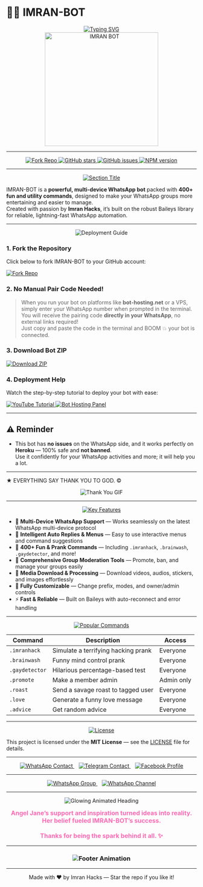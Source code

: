 # 🤖✨ IMRAN-BOT

<div align="center"> 
  <!-- Animated typing SVG banner -->
  <a href="https://git.io/typing-svg"> 
    <img src="https://readme-typing-svg.demolab.com?font=Rockwell&size=50&pause=1000&color=33ff00&center=true&width=910&height=100&lines=IMRAN-BOT;Multi+Device+Whatsapp+Bot;Made+with+Love+by+Imran+Hacks" alt="Typing SVG" />
  </a> 
</div>

<div align="center"> 
  <!-- Your branded bot image -->
  <img src="https://raw.githubusercontent.com/ahmadtech12/IMRAN-BOT/main/assets/june_repo.jpg" alt="IMRAN BOT" height="300" />
</div>

---

<p align="center">
  <a href="https://github.com/ahmadtech12/IMRAN-BOT/fork">
    <img src="https://img.shields.io/badge/Fork%20Repo-100000?style=for-the-badge&logo=github&logoColor=white&labelColor=black&color=darkgreen" alt="Fork Repo"/>
  </a>
  <a href="https://github.com/ahmadtech12/IMRAN-BOT/stargazers">
    <img src="https://img.shields.io/github/stars/ahmadtech12/IMRAN-BOT?style=for-the-badge&logo=github&label=Stars&color=yellow" alt="GitHub stars" />
  </a>
  <a href="https://github.com/ahmadtech12/IMRAN-BOT/issues">
    <img src="https://img.shields.io/github/issues/ahmadtech12/IMRAN-BOT?style=for-the-badge&logo=github&label=Issues&color=red" alt="GitHub issues" />
  </a>
  <a href="https://www.npmjs.com/package/imran-bot">
    <img src="https://img.shields.io/npm/v/imran-bot?style=for-the-badge&color=blue" alt="NPM version" />
  </a>
</p>

---

<div align="center">
  <a href="https://git.io/typing-svg">
    <img src="https://readme-typing-svg.demolab.com?font=Fredoka+One&size=35&pause=1000&color=ff6347,ffd700,32cd32,1e90ff&center=true&width=700&height=60&lines=🔥+What+is+IMRAN-BOT?+🔥" alt="Section Title" />
  </a>
</div>

IMRAN-BOT is a **powerful, multi-device WhatsApp bot** packed with **400+ fun and utility commands**, designed to make your WhatsApp groups more entertaining and easier to manage.  
Created with passion by **Imran Hacks**, it’s built on the robust Baileys library for reliable, lightning-fast WhatsApp automation.

---

<div align="center">
  <img src="https://readme-typing-svg.demolab.com?font=Fredoka+One&size=30&pause=1000&color=32cd32,ff4500,00ced1&center=true&width=700&height=50&lines=🚀+Deployment+Guide" alt="Deployment Guide" />
</div>


### 1. Fork the Repository

Click below to fork IMRAN-BOT to your GitHub account:

<p align="left">
  <a href="https://github.com/ahmadtech12/IMRAN-BOT/fork">
    <img src="https://img.shields.io/badge/Fork%20Repo-100000?style=for-the-badge&logo=github&logoColor=white&labelColor=black&color=darkgreen" alt="Fork Repo"/>
  </a>
</p>

### 2. No Manual Pair Code Needed!

> When you run your bot on platforms like **bot-hosting.net** or a VPS, simply enter your WhatsApp number when prompted in the terminal.  
> You will receive the pairing code **directly in your WhatsApp**, no external links required!  
> Just copy and paste the code in the terminal and BOOM 💥 your bot is connected.

### 3. Download Bot ZIP

<p align="left">
  <a href="https://github.com/ahmadtech12/IMRAN-BOT/archive/refs/heads/main.zip">
    <img src="https://img.shields.io/badge/Download-Zip-blueviolet?style=for-the-badge&logo=github" alt="Download ZIP"/>
  </a>
</p>

### 4. Deployment Help

Watch the step-by-step tutorial to deploy your bot with ease:

<div align="left">
  <a href="https://youtu.be/iqP_yUA_t6o?si=jC8tEcczM8acv19F">
    <img src="https://img.shields.io/badge/TUTORIAL-YouTube-red?style=for-the-badge&logo=youtube" alt="YouTube Tutorial"/>
  </a>

  <a href="https://bot-hosting.net/?aff=1068419752923508776">
    <img src="https://img.shields.io/badge/Bot%20Hosting-Panel-green?style=for-the-badge" alt="Bot Hosting Panel"/>
  </a>
</div>

---

## ⚠️ Reminder

- This bot has **no issues** on the WhatsApp side, and it works perfectly on **Heroku** — 100% safe and **not banned**.  
Use it confidently for your WhatsApp activities and more; it will help you a lot.

---

★ EVERYTHING SAY THANK YOU TO GOD. ©  
<div align="center">
  <img src="https://i.imgur.com/LyHic3i.gif" alt="Thank You GIF" />
</div>

---

<div align="center">
  <a href="https://git.io/typing-svg">
    <img src="https://readme-typing-svg.demolab.com?font=Fredoka+One&size=35&pause=1000&color=ff69b4,1e90ff,32cd32,ffa500&center=true&width=700&height=60&lines=🧩+Key+Features" alt="Key Features" />
  </a>
</div>

- 💬 **Multi-Device WhatsApp Support** — Works seamlessly on the latest WhatsApp multi-device protocol  
- 🧠 **Intelligent Auto Replies & Menus** — Easy to use interactive menus and command suggestions  
- 🎉 **400+ Fun & Prank Commands** — Including `.imranhack`, `.brainwash`, `.gaydetector`, and more!  
- 🔧 **Comprehensive Group Moderation Tools** — Promote, ban, and manage your groups easily  
- 📁 **Media Download & Processing** — Download videos, audios, stickers, and images effortlessly  
- 🤖 **Fully Customizable** — Change prefix, modes, and owner/admin controls  
- ⚡ **Fast & Reliable** — Built on Baileys with auto-reconnect and error handling  

---

<div align="center">
  <a href="https://git.io/typing-svg">
    <img src="https://readme-typing-svg.demolab.com?font=Fredoka+One&size=35&pause=1000&color=1e90ff,ff4500,32cd32,ff6347&center=true&width=700&height=60&lines=⚡+Popular+Commands" alt="Popular Commands" />
  </a>
</div>

| Command          | Description                           | Access      |
| ---------------- | ----------------------------------- | ----------- |
| `.imranhack`     | Simulate a terrifying hacking prank | Everyone    |
| `.brainwash`     | Funny mind control prank             | Everyone    |
| `.gaydetector`   | Hilarious percentage-based test     | Everyone    |
| `.promote`       | Make a member admin                  | Admin only  |
| `.roast`         | Send a savage roast to tagged user  | Everyone    |
| `.love`          | Generate a funny love message        | Everyone    |
| `.advice`        | Get random advice                    | Everyone    |

---

<div align="center">
  <a href="https://git.io/typing-svg">
    <img src="https://readme-typing-svg.demolab.com?font=Fredoka+One&size=35&pause=1000&color=ff4500,ffa500,32cd32,1e90ff&center=true&width=700&height=60&lines=📄+License" alt="License" />
  </a>
</div>

This project is licensed under the **MIT License** — see the [LICENSE](LICENSE) file for details.

---

<div align="center">
  <a href="https://wa.me/923414344575" target="_blank" rel="noopener noreferrer">
    <img title="WhatsApp Contact" src="https://img.shields.io/badge/WhatsApp-%2325D366?style=for-the-badge&logo=whatsapp&logoColor=white" alt="WhatsApp Contact" />
  </a>
  &nbsp;&nbsp;
  <a href="https://t.me/imrankhanbe" target="_blank" rel="noopener noreferrer">
    <img title="Telegram Contact" src="https://img.shields.io/badge/Telegram-%230068FF?style=for-the-badge&logo=telegram&logoColor=white" alt="Telegram Contact" />
  </a>
  &nbsp;&nbsp;
  <a href="https://www.facebook.com/imrankhanicfu" target="_blank" rel="noopener noreferrer">
    <img title="Facebook Profile" src="https://img.shields.io/badge/Facebook-%231877F2?style=for-the-badge&logo=facebook&logoColor=white" alt="Facebook Profile" />
  </a>
</div>

---

<p align="center">
  <a href="https://chat.whatsapp.com/GPIsXLbnQFZ0tRmHJWQZkQ?mode=ac_t" target="_blank" rel="noopener noreferrer">
    <img title="Join WhatsApp Group" src="https://img.shields.io/badge/WhatsApp%20Group-%2325D366?style=for-the-badge&logo=whatsapp&logoColor=white" alt="WhatsApp Group" />
  </a>
  &nbsp;&nbsp;
  <a href="https://whatsapp.com/channel/0029VbAoVt0Bqbr1vsgafC3r" target="_blank" rel="noopener noreferrer">
    <img title="Join WhatsApp Channel" src="https://img.shields.io/badge/WhatsApp%20Channel-%2325D366?style=for-the-badge&logo=whatsapp&logoColor=white" alt="WhatsApp Channel" />
  </a>
</p>

---

<div align="center">

<!-- Animated glowing typing heading -->
<img 
  src="https://readme-typing-svg.demolab.com?font=Fredoka+One&size=40&duration=4000&pause=1000&color=ff00ff,ff69b4,ff1493&center=true&vCenter=true&width=600&height=60&lines=⚡+Inspiration+%26+Support;Angel+Jane" 
  alt="Glowing Animated Heading" 
/>

<p align="center" style="font-size:16px; font-weight:bold; color:#ff69b4; margin-top:8px;">
  Angel Jane’s support and inspiration turned ideas into reality.<br/>
  Her belief fueled IMRAN-BOT’s success.<br/><br/>
  Thanks for being the spark behind it all. ✨
</p>

</div>

---

<h3 align="center">
  <img src="https://readme-typing-svg.herokuapp.com?font=Fira+Code&size=20&duration=3000&color=FFFFFF&background=000000&center=true&vCenter=true&width=600&lines=🤖+IMRAN+BOT+by+Imran+Hacks;⚡+The+Future+of+WhatsApp+Bots+is+Here" alt="Footer Animation" />
</h3>

---

<p align="center">Made with ❤️ by Imran Hacks — Star the repo if you like it!</p>
